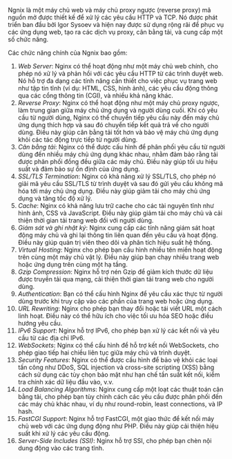 Ngnix là một máy chủ web và máy chủ proxy ngược (reverse proxy) mã nguồn mở được thiết kế để xử lý các yêu cầu HTTP và TCP. Nó được phát triển ban đầu bởi lgor Sysoev và hiện nay được sử dụng rộng rãi để phục vụ các ứng dụng web, tạo ra các dịch vụ proxy, cân bằng tải, và cung cấp một số chức năng.

Các chức năng chính của Ngnix bao gồm:
1.  *Web Server*: Nginx có thể hoạt động như một máy chủ web chính, cho phép nó xử lý và phản hồi với các yêu cầu HTTP từ các trình duyệt web. Nó hỗ trợ đa dạng các tính năng cần thiết cho việc phục vụ trang web như tập tin tĩnh (ví dụ: HTML, CSS, hình ảnh), các yêu cầu động thông qua các cổng thông tin (CGI), và nhiều khả năng khác.
2.  *Reverse Proxy*: Nginx có thể hoạt động như một máy chủ proxy ngược, làm trung gian giữa máy chủ ứng dụng và người dùng cuối. Khi có yêu cầu từ người dùng, Nginx có thể chuyển tiếp yêu cầu này đến máy chủ ứng dụng thích hợp và sau đó chuyển tiếp kết quả trả về cho người dùng. Điều này giúp cân bằng tải tốt hơn và bảo vệ máy chủ ứng dụng khỏi các tác động trực tiếp từ người dùng.
3.  *Cân bằng tải*:  Nginx có thể được cấu hình để phân phối yêu cầu từ người dùng đến nhiều máy chủ ứng dụng khác nhau, nhằm đảm bảo rằng tải được phân phối đồng đều giữa các máy chủ. Điều này giúp tối ưu hiệu suất và đảm bảo sự ổn định của ứng dụng. 
4.  *SSL/TLS Termination*: Nginx có khả năng xử lý SSL/TLS, cho phép nó giải mã yêu cầu SSL/TLS từ trình duyệt và sau đó gửi yêu cầu không mã hóa tới máy chủ ứng dụng. Điều này giúp giảm tải cho máy chủ ứng dụng và tăng tốc độ xử lý.
5.  *Cache*: Nginx có khả năng lưu trữ cache cho các tài nguyên tĩnh như hình ảnh, CSS và JavaScript. Điều này giúp giảm tải cho máy chủ và cải thiện thời gian tải trang web đối với người dùng.
6.  *Giám sát và ghi nhật ký*:  Nginx cung cấp các tính năng giám sát hoạt động máy chủ và ghi lại thông tin liên quan đến yêu cầu và hoạt động. Điều này giúp quản trị viên theo dõi và phân tích hiệu suất hệ thống.
7.  *Virtual Hosting*: Nginx cho phép bạn cấu hình nhiều tên miền hoạt động trên cùng một máy chủ vật lý. Điều này giúp bạn chạy nhiều trang web hoặc ứng dụng trên cùng một hạ tầng.
8.  *Gzip Compression*: Nginx hỗ trợ nén Gzip để giảm kích thước dữ liệu được truyền tải qua mạng, cải thiện thời gian tải trang web cho người dùng.
9.  *Authentication*: Bạn có thể cấu hình Nginx để yêu cầu xác thực từ người dùng trước khi truy cập vào các phần của trang web hoặc ứng dụng.
10. *URL Rewriting*: Nginx cho phép bạn thay đổi hoặc tái viết URL một cách linh hoạt. Điều này có thể hữu ích cho việc tối ưu hóa SEO hoặc điều hướng yêu cầu.
11. *IPv6 Support*: Nginx hỗ trợ IPv6, cho phép bạn xử lý các kết nối và yêu cầu từ các địa chỉ IPv6.
12. *WebSockets*: Nginx có thể cấu hình để hỗ trợ kết nối WebSockets, cho phép giao tiếp hai chiều liên tục giữa máy chủ và trình duyệt.
13. *Security Features*: Nginx có thể được cấu hình để bảo vệ khỏi các loại tấn công như DDoS, SQL injection và cross-site scripting (XSS) bằng cách sử dụng các tùy chọn bảo mật như hạn chế tần suất kết nối, kiểm tra chính xác dữ liệu đầu vào, v.v.
14. *Load Balancing Algorithms*: Nginx cung cấp một loạt các thuật toán cân bằng tải, cho phép bạn tùy chỉnh cách các yêu cầu được phân phối đến các máy chủ khác nhau, ví dụ như round-robin, least connections, và IP hash.
15. *FastCGI Support*: Nginx hỗ trợ FastCGI, một giao thức để kết nối máy chủ web với các ứng dụng động như PHP. Điều này giúp cải thiện hiệu suất khi xử lý các yêu cầu động.
16. *Server-Side Includes (SSI)*: Nginx hỗ trợ SSI, cho phép bạn chèn nội dung động vào các trang tĩnh.
